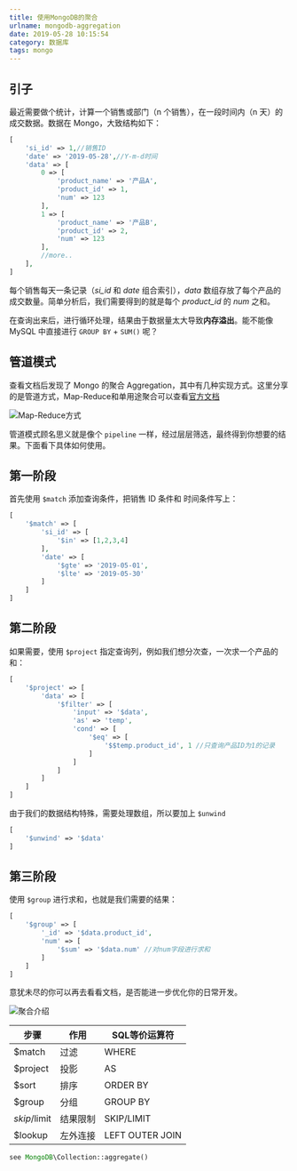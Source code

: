 ```yaml
---
title: 使用MongoDB的聚合
urlname: mongodb-aggregation
date: 2019-05-28 10:15:54
category: 数据库
tags: mongo
---
```


## 引子

最近需要做个统计，计算一个销售或部门（n 个销售），在一段时间内（n 天）的成交数据。数据在 Mongo，大致结构如下：

```php
[
    'si_id' => 1,//销售ID
    'date' => '2019-05-28',//Y-m-d时间
    'data' => [
        0 => [
            'product_name' => '产品A',
            'product_id' => 1,
            'num' => 123
        ],
        1 => [
            'product_name' => '产品B',
            'product_id' => 2,
            'num' => 123
        ],
        //more..
    ],
]
```

每个销售每天一条记录（*si_id* 和 *date* 组合索引），*data* 数组存放了每个产品的成交数量。简单分析后，我们需要得到的就是每个 *product_id* 的 *num* 之和。

在查询出来后，进行循环处理，结果由于数据量太大导致**内存溢出**。能不能像 MySQL 中直接进行 `GROUP BY` + `SUM()` 呢？

<!-- more -->

## 管道模式

查看文档后发现了 Mongo 的聚合 Aggregation，其中有几种实现方式。这里分享的是管道方式，Map-Reduce和单用途聚合可以查看[官方文档](https://docs.mongodb.com/manual/aggregation/)

![Map-Reduce方式](https://docs.mongodb.com/manual/_images/map-reduce.bakedsvg.svg)

管道模式顾名思义就是像个 `pipeline` 一样，经过层层筛选，最终得到你想要的结果。下面看下具体如何使用。

## 第一阶段

首先使用 `$match` 添加查询条件，把销售 ID 条件和 时间条件写上：

```php
[
    '$match' => [
        'si_id' => [
            '$in' => [1,2,3,4]
        ],
        'date' => [
            '$gte' => '2019-05-01',
            '$lte' => '2019-05-30'
        ]
    ]
]
```

## 第二阶段

如果需要，使用 `$project` 指定查询列，例如我们想分次查，一次求一个产品的和：

```php
[
    '$project' => [
        'data' => [
            '$filter' => [
                'input' => '$data',
                'as' => 'temp',
                'cond' => [
                    '$eq' => [
                        '$$temp.product_id', 1 //只查询产品ID为1的记录
                    ]
                ]
            ]
        ]
    ]
]
```

由于我们的数据结构特殊，需要处理数组，所以要加上 `$unwind`

```php
[
    '$unwind' => '$data'
]
```

## 第三阶段

使用 `$group` 进行求和，也就是我们需要的结果：

```php
[
    '$group' => [
        '_id' => '$data.product_id',
        'num' => [
            '$sum' => '$data.num' //对num字段进行求和
        ]
    ]
]
```

意犹未尽的你可以再去看看文档，是否能进一步优化你的日常开发。

![聚合介绍](/images/mongo-aggregation.jpg)

|步骤|作用|SQL等价运算符|
|-|-|-|
|$match|过滤|WHERE|
|$project|投影|AS|
|$sort|排序|ORDER BY|
|$group|分组|GROUP BY|
|$skip/$limit|结果限制|SKIP/LIMIT|
|$lookup|左外连接|LEFT OUTER JOIN|

```php
see MongoDB\Collection::aggregate()
```
